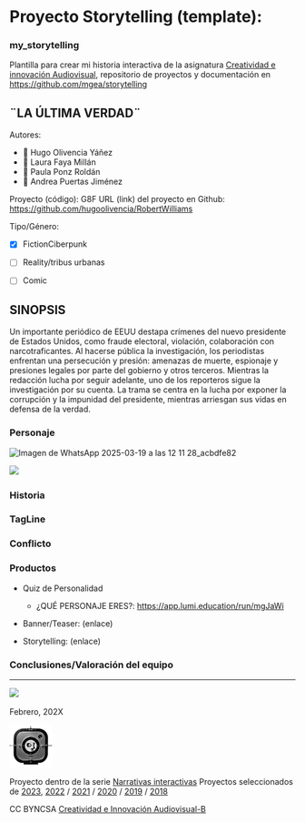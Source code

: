 
# Proyecto Storytelling (template): 
### my_storytelling
Plantilla para crear mi historia interactiva de la asignatura [Creatividad e innovación Audiovisual](https://www.ugr.es/estudiantes/grados/grado-comunicacion-audiovisual/creacion-difusion-nuevos-contenidos-audiovis), repositorio de proyectos y documentación en https://github.com/mgea/storytelling 

## ¨LA ÚLTIMA VERDAD¨

Autores:  
<!---
Incluir lista de personas del grupo 
Se puede añadir enlace a página personal de github o lo que se quiera...(optativo)
-->

- :man: Hugo Olivencia Yáñez
- :woman: Laura Faya Millán
- :woman: Paula Ponz Roldán
- :woman: Andrea Puertas Jiménez

 Proyecto (código): G8F
URL (link) del proyecto en Github: https://github.com/hugoolivencia/RobertWilliams 


Tipo/Género:  
- [x] FictionCiberpunk  
- [ ] Reality/tribus urbanas
- [ ] Comic



## SINOPSIS 
Un importante periódico de EEUU destapa crímenes del nuevo presidente de Estados Unidos, como fraude electoral, violación, colaboración con narcotraficantes. Al hacerse pública la investigación, los periodistas enfrentan una persecución y presión: amenazas de muerte, espionaje y presiones legales por parte del gobierno y otros terceros. Mientras la redacción lucha por seguir adelante, uno de los reporteros sigue la investigación por su cuenta. La trama se centra en la lucha por exponer la corrupción y la impunidad del presidente, mientras arriesgan sus vidas en defensa de la verdad.

### Personaje

![Imagen de WhatsApp 2025-03-19 a las 12 11 28_acbdfe82](https://github.com/user-attachments/assets/df63d77b-18ab-4baf-80a0-54abb5e3778f)


![](img-nobody.png)


### Historia

### TagLine

### Conflicto 

### Productos
- Quiz de Personalidad 

  - ¿QUÉ PERSONAJE ERES?: https://app.lumi.education/run/mgJaWi
    
- Banner/Teaser:  (enlace) 


- Storytelling: (enlace) 



### Conclusiones/Valoración del equipo

------
![](https://upload.wikimedia.org/wikipedia/commons/thumb/6/62/CC-BY-SA-Andere_Wikis_%28v%29.svg/200px-CC-BY-SA-Andere_Wikis_%28v%29.svg.png)

<!---
Lista completa de emojis de markDown - https://gist.github.com/rxaviers/7360908) 
-->

Febrero, 202X

![](https://github.com/mgea/CRIAv/blob/main/logo_criav75.png)


Proyecto dentro de la serie [Narrativas interactivas](https://github.com/mgea/storytelling/blob/master/What_is_a_digital_storytelling.md) 
Proyectos seleccionados de [2023](https://github.com/mgea/storytelling/tree/master/2023), [2022](https://github.com/mgea/storytelling/blob/master/2022/readme.md) / [2021](https://github.com/mgea/storytelling/blob/master/2021/readme.md) / [2020](https://github.com/mgea/storytelling/blob/master/2020/readme.md)  / 
[2019](https://github.com/mgea/storytelling/blob/master/2019/readme.md) / [2018](https://github.com/mgea/storytelling/blob/master/2018/readme.md) 

CC BYNCSA [Creatividad e Innovación Audiovisual-B](https://github.com/mgea/criav/)
